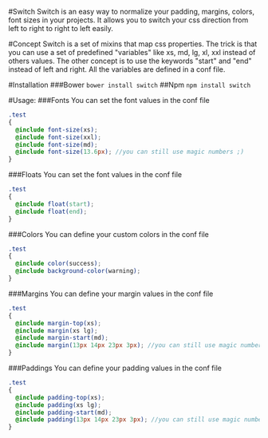 #Switch
Switch is an easy way to normalize your padding, margins, colors, font sizes in your projects.
It allows you to switch your css direction from left to right to right to left easily.

#Concept
Switch is a set of mixins that map css properties. 
The trick is that you can use a set of predefined "variables" like xs, md, lg, xl, xxl instead of others values.
The other concept is to use the keywords "start" and "end" instead of left and right. 
All the variables are defined in a conf file.

#Installation
###Bower
```bower install switch```
##Npm
```npm install switch```

#Usage:
###Fonts
You can set the font values in the conf file
```scss
.test
{
  @include font-size(xs);
  @include font-size(xxl);
  @include font-size(md);
  @include font-size(13.6px); //you can still use magic numbers ;)
}
```

###Floats
You can set the font values in the conf file
```scss
.test
{
  @include float(start);
  @include float(end);
}
```


###Colors
You can define your custom colors in the conf file
```scss
.test
{
  @include color(success);
  @include background-color(warning);
}
```

###Margins
You can define your margin values in the conf file
```scss
.test
{
  @include margin-top(xs);
  @include margin(xs lg);
  @include margin-start(md);
  @include margin(13px 14px 23px 3px); //you can still use magic numbers ;)
}
```

###Paddings
You can define your padding values in the conf file
```scss
.test
{
  @include padding-top(xs);
  @include padding(xs lg);
  @include padding-start(md);
  @include padding(13px 14px 23px 3px); //you can still use magic numbers ;)
}
```
